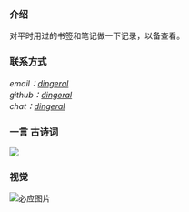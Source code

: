 ### 介绍

对平时用过的书签和笔记做一下记录，以备查看。

### 联系方式

<address>
email：<a href="mailto:dingeral@outlook.com">dingeral</a>
<br \>
github：<a href="https://github.com/dingeral">dingeral</a>
<br \>
chat：<a href="https://hack.chat/?dingeral">dingeral</a>
</address>

### 一言 古诗词

<img src="https://api.gushi.ci/all.svg?font-size=18&spacing=4">

### 视觉

![必应图片](https://uploadbeta.com/api/pictures/random/?key=BingEverydayWallpaperPicture)
